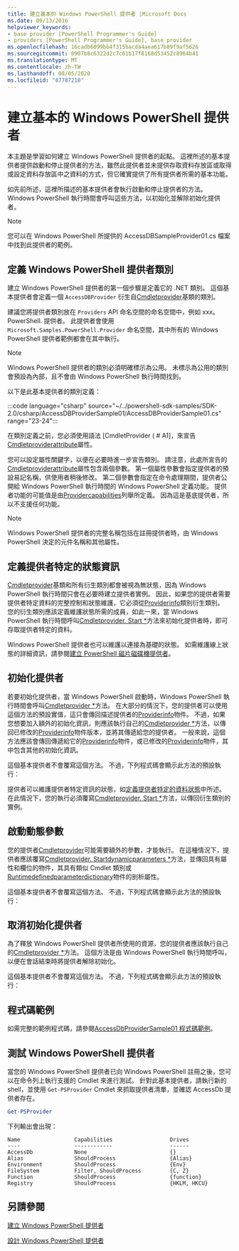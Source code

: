 ```yaml
---
title: 建立基本的 Windows PowerShell 提供者 |Microsoft Docs
ms.date: 09/13/2016
helpviewer_keywords:
- base provider [PowerShell Programmer's Guide]
- providers [PowerShell Programmer's Guide], base provider
ms.openlocfilehash: 16cadb6099bb4f315bacda4aea617b89f9af5626
ms.sourcegitcommit: 0907b8c6322d2c7c61b17f8168d53452c8964b41
ms.translationtype: MT
ms.contentlocale: zh-TW
ms.lasthandoff: 08/05/2020
ms.locfileid: "87787218"
---
```

# <a name="creating-a-basic-windows-powershell-provider"></a>建立基本的 Windows PowerShell 提供者

本主題是學習如何建立 Windows PowerShell 提供者的起點。 這裡所述的基本提供者提供啟動和停止提供者的方法，雖然此提供者並未提供存取資料存放區或取得或設定資料存放區中之資料的方式，但它確實提供了所有提供者所需的基本功能。

如先前所述，這裡所描述的基本提供者會執行啟動和停止提供者的方法。 Windows PowerShell 執行時間會呼叫這些方法，以初始化並解除初始化提供者。

> [!NOTE]
> 您可以在 Windows PowerShell 所提供的 AccessDBSampleProvider01.cs 檔案中找到此提供者的範例。

## <a name="defining-the-windows-powershell-provider-class"></a>定義 Windows PowerShell 提供者類別

建立 Windows PowerShell 提供者的第一個步驟是定義它的 .NET 類別。 這個基本提供者會定義一個 `AccessDBProvider` 衍生自[Cmdletprovider](/dotnet/api/System.Management.Automation.Provider.CmdletProvider)基類的類別。

建議您將提供者類別放在 `Providers` API 命名空間的命名空間中，例如 xxx。PowerShell. 提供者。 此提供者會使用 `Microsoft.Samples.PowerShell.Provider` 命名空間，其中所有的 Windows PowerShell 提供者範例都會在其中執行。

> [!NOTE]
> Windows PowerShell 提供者的類別必須明確標示為公用。 未標示為公用的類別會預設為內部，且不會由 Windows PowerShell 執行時間找到。

以下是此基本提供者的類別定義：

:::code language="csharp" source="~/../powershell-sdk-samples/SDK-2.0/csharp/AccessDBProviderSample01/AccessDBProviderSample01.cs" range="23-24":::

在類別定義之前，您必須使用語法 [CmdletProvider ( # A1]，來宣告[Cmdletproviderattribute](/dotnet/api/System.Management.Automation.Provider.CmdletProviderAttribute)屬性。

您可以設定屬性關鍵字，以便在必要時進一步宣告類別。 請注意，此處所宣告的[Cmdletproviderattribute](/dotnet/api/System.Management.Automation.Provider.CmdletProviderAttribute)屬性包含兩個參數。 第一個屬性參數會指定提供者的預設易記名稱，供使用者稍後修改。 第二個參數會指定在命令處理期間，提供者公開給 Windows PowerShell 執行時間的 Windows PowerShell 定義功能。 提供者功能的可能值是由[Providercapabilities](/dotnet/api/System.Management.Automation.Provider.ProviderCapabilities)列舉所定義。 因為這是基底提供者，所以不支援任何功能。

> [!NOTE]
> Windows PowerShell 提供者的完整名稱包括在註冊提供者時，由 Windows PowerShell 決定的元件名稱和其他屬性。

## <a name="defining-provider-specific-state-information"></a>定義提供者特定的狀態資訊

[Cmdletprovider](/dotnet/api/System.Management.Automation.Provider.CmdletProvider)基類和所有衍生類別都會被視為無狀態，因為 Windows PowerShell 執行時間只會在必要時建立提供者實例。 因此，如果您的提供者需要提供者特定資料的完整控制和狀態維護，它必須從[Providerinfo](/dotnet/api/System.Management.Automation.ProviderInfo)類別衍生類別。 您的衍生類別應該定義維護狀態所需的成員，如此一來，當 Windows PowerShell 執行時間呼叫[Cmdletprovider. Start *](/dotnet/api/System.Management.Automation.Provider.CmdletProvider.Start)方法來初始化提供者時，即可存取提供者特定的資料。

Windows PowerShell 提供者也可以維護以連接為基礎的狀態。 如需維護線上狀態的詳細資訊，請參閱[建立 PowerShell 磁片磁碟機提供者](./creating-a-windows-powershell-drive-provider.md)。

## <a name="initializing-the-provider"></a>初始化提供者

若要初始化提供者，當 Windows PowerShell 啟動時，Windows PowerShell 執行時間會呼叫[Cmdletprovider *](/dotnet/api/System.Management.Automation.Provider.CmdletProvider.Start)方法。 在大部分的情況下，您的提供者可以使用這個方法的預設實值，這只會傳回描述提供者的[Providerinfo](/dotnet/api/System.Management.Automation.ProviderInfo)物件。 不過，如果您想要加入額外的初始化資訊，則應該執行自己的[Cmdletprovider *](/dotnet/api/System.Management.Automation.Provider.CmdletProvider.Start)方法，以傳回已修改的[Providerinfo](/dotnet/api/System.Management.Automation.ProviderInfo)物件版本，並將其傳遞給您的提供者。 一般來說，這個方法應該會傳回傳遞給它的[Providerinfo](/dotnet/api/System.Management.Automation.ProviderInfo)物件，或已修改的[Providerinfo](/dotnet/api/System.Management.Automation.ProviderInfo)物件，其中包含其他的初始化資訊。

這個基本提供者不會覆寫這個方法。 不過，下列程式碼會顯示此方法的預設執行：

<!-- TODO!!!: review snippet reference  [!CODE [Msh_samplesaccessdbprov01#accessdbprov01ProviderStart](Msh_samplesaccessdbprov01#accessdbprov01ProviderStart)]  -->

提供者可以維護提供者特定資訊的狀態，如[定義提供者特定的資料狀態](#defining-provider-specific-state-information)中所述。 在此情況下，您的執行必須覆寫[Cmdletprovider. Start *](/dotnet/api/System.Management.Automation.Provider.CmdletProvider.Start)方法，以傳回衍生類別的實例。

## <a name="start-dynamic-parameters"></a>啟動動態參數

您的提供者[Cmdletprovider](/dotnet/api/System.Management.Automation.Provider.CmdletProvider.Start)可能需要額外的參數，才能執行。 在這種情況下，提供者應該覆寫[Cmdletprovider. Startdynamicparameters *](/dotnet/api/System.Management.Automation.Provider.CmdletProvider.StartDynamicParameters)方法，並傳回具有屬性和欄位的物件，其具有類似 Cmdlet 類別或[Runtimedefinedparameterdictionary](/dotnet/api/System.Management.Automation.RuntimeDefinedParameterDictionary)物件的剖析屬性。

這個基本提供者不會覆寫這個方法。 不過，下列程式碼會顯示此方法的預設執行：

<!-- TODO!!!: review snippet reference  [!CODE [Msh_samplesaccessdbprov01#accessdbprov01ProviderDynamicParameters](Msh_samplesaccessdbprov01#accessdbprov01ProviderDynamicParameters)]  -->

## <a name="uninitializing-the-provider"></a>取消初始化提供者

為了釋放 Windows PowerShell 提供者所使用的資源，您的提供者應該執行自己的[Cmdletprovider *](/dotnet/api/System.Management.Automation.Provider.CmdletProvider.Stop)方法。 這個方法是由 Windows PowerShell 執行時間呼叫，以便在會話結束時將提供者解除初始化。

這個基本提供者不會覆寫這個方法。 不過，下列程式碼會顯示此方法的預設執行：

<!-- TODO!!!: review snippet reference  [!CODE [Msh_samplesaccessdbprov01#accessdbprov01ProviderStop](Msh_samplesaccessdbprov01#accessdbprov01ProviderStop)]  -->

## <a name="code-sample"></a>程式碼範例

如需完整的範例程式碼，請參閱[AccessDbProviderSample01 程式碼範例](./accessdbprovidersample01-code-sample.md)。

## <a name="testing-the-windows-powershell-provider"></a>測試 Windows PowerShell 提供者

當您的 Windows PowerShell 提供者已向 Windows PowerShell 註冊之後，您可以在命令列上執行支援的 Cmdlet 來進行測試。 針對此基本提供者，請執行新的 shell，並使用 `Get-PSProvider` Cmdlet 來抓取提供者清單，並確認 AccessDb 提供者存在。

```powershell
Get-PSProvider
```

下列輸出會出現：

```Output
Name                 Capabilities                  Drives
----                 ------------                  ------
AccessDb             None                          {}
Alias                ShouldProcess                 {Alias}
Environment          ShouldProcess                 {Env}
FileSystem           Filter, ShouldProcess         {C, Z}
Function             ShouldProcess                 {function}
Registry             ShouldProcess                 {HKLM, HKCU}
```

## <a name="see-also"></a>另請參閱

[建立 Windows PowerShell 提供者](./how-to-create-a-windows-powershell-provider.md)

[設計 Windows PowerShell 提供者](./designing-your-windows-powershell-provider.md)
